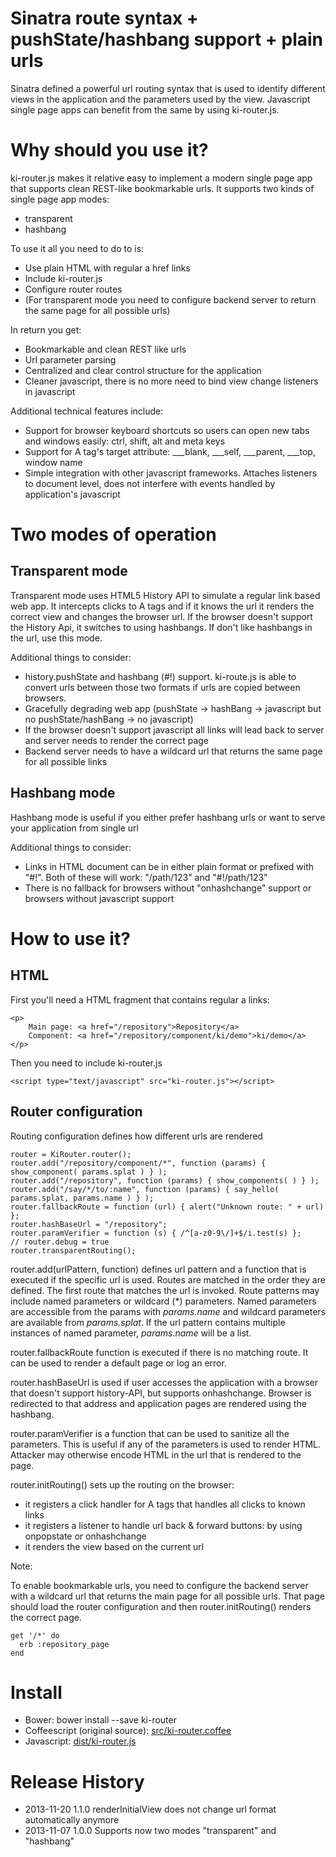 # Sinatra route syntax + pushState/hashbang support + plain urls

Sinatra defined a powerful url routing syntax that is used to identify different views in the application and the
parameters used by the view. Javascript single page apps can benefit from the same by using ki-router.js.

# Why should you use it?

ki-router.js makes it relative easy to implement a modern single page app that supports clean REST-like bookmarkable
urls. It supports two kinds of single page app modes:

* transparent
* hashbang

To use it all you need to do to is:

* Use plain HTML with regular a href links
* Include ki-router.js
* Configure router routes
* (For transparent mode you need to configure backend server to return the same page for all possible urls)

In return you get:

* Bookmarkable and clean REST like urls
* Url parameter parsing
* Centralized and clear control structure for the application
* Cleaner javascript, there is no more need to bind view change listeners in javascript

Additional technical features include:

* Support for browser keyboard shortcuts so users can open new tabs and windows easily: ctrl, shift, alt and meta keys
* Support for A tag's target attribute: ___blank, ___self, ___parent, ___top, window name
* Simple integration with other javascript frameworks. Attaches listeners to document level, does not interfere with events handled by application's javascript

# Two modes of operation

## Transparent mode

Transparent mode uses HTML5 History API to simulate a regular link based web app. It intercepts clicks to A tags and
if it knows the url it renders the correct view and changes the browser url.
If the browser doesn't support the History Api, it switches to using hashbangs.
If don't like hashbangs in the url, use this mode.

Additional things to consider:

* history.pushState and hashbang (#!) support. ki-route.js is able to convert urls between those two formats if urls are copied between browsers.
* Gracefully degrading web app (pushState -> hashBang -> javascript but no pushState/hashBang -> no javascript)
* If the browser doesn't support javascript all links will lead back to server and server needs to render the correct page
* Backend server needs to have a wildcard url that returns the same page for all possible links

## Hashbang mode

Hashbang mode is useful if you either prefer hashbang urls or want to serve your application from single url

Additional things to consider:
* Links in HTML document can be in either plain format or prefixed with "#!". Both of these will work: "/path/123" and "#!/path/123"
* There is no fallback for browsers without "onhashchange" support or browsers without javascript support

# How to use it?

## HTML

First you'll need a HTML fragment that contains regular a links:

    <p>
        Main page: <a href="/repository">Repository</a>
        Component: <a href="/repository/component/ki/demo">ki/demo</a>
    </p>

Then you need to include ki-router.js

    <script type="text/javascript" src="ki-router.js"></script>

## Router configuration

Routing configuration defines how different urls are rendered

    router = KiRouter.router();
    router.add("/repository/component/*", function (params) { show_component( params.splat ) } );
    router.add("/repository", function (params) { show_components( ) } );
    router.add("/say/*/to/:name", function (params) { say_hello( params.splat, params.name ) } );
    router.fallbackRoute = function (url) { alert("Unknown route: " + url) };
    router.hashBaseUrl = "/repository";
    router.paramVerifier = function (s) { /^[a-z0-9\/]+$/i.test(s) };
    // router.debug = true
    router.transparentRouting();

router.add(urlPattern, function) defines url pattern and a function that is executed if the specific url is used.
Routes are matched in the order they are defined. The first route that matches the url is invoked. Route patterns may
include named parameters or wildcard (*) parameters. Named parameters are accessible from the params with _params.name_
and wildcard parameters are available from _params.splat_. If the url pattern contains multiple instances of named
parameter, _params.name_ will be a list.

router.fallbackRoute function is executed if there is no matching route. It can be used to render a default page or log an error.

router.hashBaseUrl is used if user accesses the application with a browser that doesn't support history-API, but supports onhashchange.
Browser is redirected to that address and application pages are rendered using the hashbang.

router.paramVerifier is a function that can be used to sanitize all the parameters. This is useful if any of the parameters
is used to render HTML. Attacker may otherwise encode HTML in the url that is rendered to the page.

router.initRouting() sets up the routing on the browser:

* it registers a click handler for A tags that handles all clicks to known links
* it registers a listener to handle url back & forward buttons: by using onpopstate or onhashchange
* it renders the view based on the current url

Note:

To enable bookmarkable urls, you need to configure the backend server with a wildcard url that returns the main page
for all possible urls. That page should load the router configuration and then router.initRouting() renders the correct page.

    get '/*' do
      erb :repository_page
    end

# Install

* Bower: bower install --save ki-router
* Coffeescript (original source): [src/ki-router.coffee](https://raw.github.com/mikko-apo/ki-router.js/master/src/ki-router.coffee)
* Javascript: [dist/ki-router.js](https://raw.github.com/mikko-apo/ki-router.js/master/dist/ki-router.js)

# Release History

* 2013-11-20 1.1.0 renderInitialView does not change url format automatically anymore
* 2013-11-07 1.0.0 Supports now two modes "transparent" and "hashbang"
